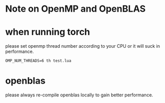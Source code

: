 Note on OpenMP and OpenBLAS
===

# when running torch
please set openmp thread number according to your CPU or it will suck in performance.
```
OMP_NUM_THREADS=6 th test.lua
```

# openblas
please always re-compile openblas locally to gain better performance.
